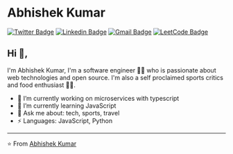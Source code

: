# Abhishek Kumar  
[![Twitter Badge](https://img.shields.io/badge/-@AbhishekKumar-1ca0f1?style=flat-square&labelColor=1ca0f1&logo=twitter&logoColor=white&link=https://twitter.com/abhishekkr95dev)](https://twitter.com/abhishekkr95dev) [![Linkedin Badge](https://img.shields.io/badge/-AbhishekKumar-blue?style=flat-square&logo=Linkedin&logoColor=white&link=https://www.linkedin.com/in/abhishek-kumar-b9390713b/)](https://www.linkedin.com/in/abhishek-kumar-b9390713b/) 
[![Gmail Badge](https://img.shields.io/badge/-abhishekkr1895@gmail.com-c14438?style=flat-square&logo=Gmail&logoColor=white&link=mailto:abhishekkr1895@gmail.com)](mailto:abhishekkr1895@gmail.com)
[![LeetCode Badge](https://img.shields.io/badge/-abhishekdev95-FFA116?style=flat-square&logo=LeetCode&logoColor=black&link=https://leetcode.com/u/abhishekdev95/)](https://leetcode.com/u/abhishekdev95/)


## Hi 👋, 
I'm Abhishek Kumar, I'm a software engineer 👨‍💻 who is passionate about web technologies and open source. I'm also a self proclaimed sports critics and food 
enthusiast 
🏄‍♂️. 

- 🔭 I’m currently working on microservices with typescript
- 🌱 I’m currently learning JavaScript
- 💬 Ask me about: tech, sports, travel
-  ⚡ Languages: JavaScript, Python



---
⭐️ From [Abhishek Kumar](https://github.com/abhishekkrdev)
